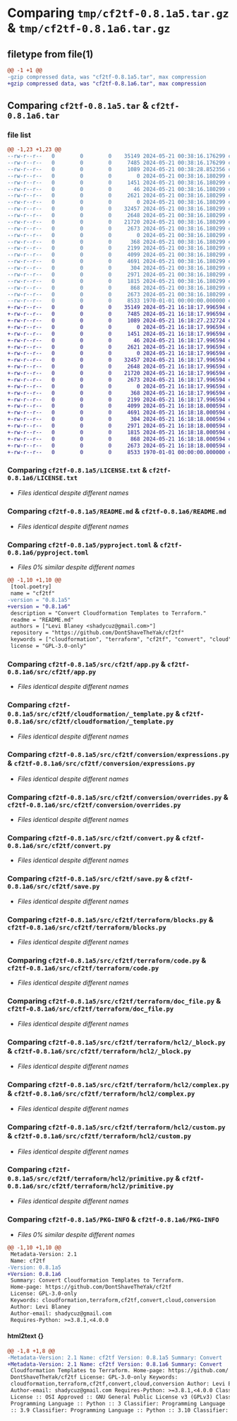 # Comparing `tmp/cf2tf-0.8.1a5.tar.gz` & `tmp/cf2tf-0.8.1a6.tar.gz`

## filetype from file(1)

```diff
@@ -1 +1 @@
-gzip compressed data, was "cf2tf-0.8.1a5.tar", max compression
+gzip compressed data, was "cf2tf-0.8.1a6.tar", max compression
```

## Comparing `cf2tf-0.8.1a5.tar` & `cf2tf-0.8.1a6.tar`

### file list

```diff
@@ -1,23 +1,23 @@
--rw-r--r--   0        0        0    35149 2024-05-21 00:38:16.176299 cf2tf-0.8.1a5/LICENSE.txt
--rw-r--r--   0        0        0     7485 2024-05-21 00:38:16.176299 cf2tf-0.8.1a5/README.md
--rw-r--r--   0        0        0     1089 2024-05-21 00:38:28.852356 cf2tf-0.8.1a5/pyproject.toml
--rw-r--r--   0        0        0        0 2024-05-21 00:38:16.180299 cf2tf-0.8.1a5/src/cf2tf/__init__.py
--rw-r--r--   0        0        0     1451 2024-05-21 00:38:16.180299 cf2tf-0.8.1a5/src/cf2tf/app.py
--rw-r--r--   0        0        0       46 2024-05-21 00:38:16.180299 cf2tf-0.8.1a5/src/cf2tf/cloudformation/__init__.py
--rw-r--r--   0        0        0     2621 2024-05-21 00:38:16.180299 cf2tf-0.8.1a5/src/cf2tf/cloudformation/_template.py
--rw-r--r--   0        0        0        0 2024-05-21 00:38:16.180299 cf2tf-0.8.1a5/src/cf2tf/conversion/__init__.py
--rw-r--r--   0        0        0    32457 2024-05-21 00:38:16.180299 cf2tf-0.8.1a5/src/cf2tf/conversion/expressions.py
--rw-r--r--   0        0        0     2648 2024-05-21 00:38:16.180299 cf2tf-0.8.1a5/src/cf2tf/conversion/overrides.py
--rw-r--r--   0        0        0    21720 2024-05-21 00:38:16.180299 cf2tf-0.8.1a5/src/cf2tf/convert.py
--rw-r--r--   0        0        0     2673 2024-05-21 00:38:16.180299 cf2tf-0.8.1a5/src/cf2tf/save.py
--rw-r--r--   0        0        0        0 2024-05-21 00:38:16.180299 cf2tf-0.8.1a5/src/cf2tf/terraform/__init__.py
--rw-r--r--   0        0        0      368 2024-05-21 00:38:16.180299 cf2tf-0.8.1a5/src/cf2tf/terraform/_configuration.py
--rw-r--r--   0        0        0     2199 2024-05-21 00:38:16.180299 cf2tf-0.8.1a5/src/cf2tf/terraform/blocks.py
--rw-r--r--   0        0        0     4099 2024-05-21 00:38:16.180299 cf2tf-0.8.1a5/src/cf2tf/terraform/code.py
--rw-r--r--   0        0        0     4691 2024-05-21 00:38:16.180299 cf2tf-0.8.1a5/src/cf2tf/terraform/doc_file.py
--rw-r--r--   0        0        0      304 2024-05-21 00:38:16.180299 cf2tf-0.8.1a5/src/cf2tf/terraform/hcl2/__init__.py
--rw-r--r--   0        0        0     2971 2024-05-21 00:38:16.180299 cf2tf-0.8.1a5/src/cf2tf/terraform/hcl2/_block.py
--rw-r--r--   0        0        0     1815 2024-05-21 00:38:16.180299 cf2tf-0.8.1a5/src/cf2tf/terraform/hcl2/complex.py
--rw-r--r--   0        0        0      868 2024-05-21 00:38:16.180299 cf2tf-0.8.1a5/src/cf2tf/terraform/hcl2/custom.py
--rw-r--r--   0        0        0     2673 2024-05-21 00:38:16.180299 cf2tf-0.8.1a5/src/cf2tf/terraform/hcl2/primitive.py
--rw-r--r--   0        0        0     8533 1970-01-01 00:00:00.000000 cf2tf-0.8.1a5/PKG-INFO
+-rw-r--r--   0        0        0    35149 2024-05-21 16:18:17.996594 cf2tf-0.8.1a6/LICENSE.txt
+-rw-r--r--   0        0        0     7485 2024-05-21 16:18:17.996594 cf2tf-0.8.1a6/README.md
+-rw-r--r--   0        0        0     1089 2024-05-21 16:18:27.232724 cf2tf-0.8.1a6/pyproject.toml
+-rw-r--r--   0        0        0        0 2024-05-21 16:18:17.996594 cf2tf-0.8.1a6/src/cf2tf/__init__.py
+-rw-r--r--   0        0        0     1451 2024-05-21 16:18:17.996594 cf2tf-0.8.1a6/src/cf2tf/app.py
+-rw-r--r--   0        0        0       46 2024-05-21 16:18:17.996594 cf2tf-0.8.1a6/src/cf2tf/cloudformation/__init__.py
+-rw-r--r--   0        0        0     2621 2024-05-21 16:18:17.996594 cf2tf-0.8.1a6/src/cf2tf/cloudformation/_template.py
+-rw-r--r--   0        0        0        0 2024-05-21 16:18:17.996594 cf2tf-0.8.1a6/src/cf2tf/conversion/__init__.py
+-rw-r--r--   0        0        0    32457 2024-05-21 16:18:17.996594 cf2tf-0.8.1a6/src/cf2tf/conversion/expressions.py
+-rw-r--r--   0        0        0     2648 2024-05-21 16:18:17.996594 cf2tf-0.8.1a6/src/cf2tf/conversion/overrides.py
+-rw-r--r--   0        0        0    21720 2024-05-21 16:18:17.996594 cf2tf-0.8.1a6/src/cf2tf/convert.py
+-rw-r--r--   0        0        0     2673 2024-05-21 16:18:17.996594 cf2tf-0.8.1a6/src/cf2tf/save.py
+-rw-r--r--   0        0        0        0 2024-05-21 16:18:17.996594 cf2tf-0.8.1a6/src/cf2tf/terraform/__init__.py
+-rw-r--r--   0        0        0      368 2024-05-21 16:18:17.996594 cf2tf-0.8.1a6/src/cf2tf/terraform/_configuration.py
+-rw-r--r--   0        0        0     2199 2024-05-21 16:18:17.996594 cf2tf-0.8.1a6/src/cf2tf/terraform/blocks.py
+-rw-r--r--   0        0        0     4099 2024-05-21 16:18:18.000594 cf2tf-0.8.1a6/src/cf2tf/terraform/code.py
+-rw-r--r--   0        0        0     4691 2024-05-21 16:18:18.000594 cf2tf-0.8.1a6/src/cf2tf/terraform/doc_file.py
+-rw-r--r--   0        0        0      304 2024-05-21 16:18:18.000594 cf2tf-0.8.1a6/src/cf2tf/terraform/hcl2/__init__.py
+-rw-r--r--   0        0        0     2971 2024-05-21 16:18:18.000594 cf2tf-0.8.1a6/src/cf2tf/terraform/hcl2/_block.py
+-rw-r--r--   0        0        0     1815 2024-05-21 16:18:18.000594 cf2tf-0.8.1a6/src/cf2tf/terraform/hcl2/complex.py
+-rw-r--r--   0        0        0      868 2024-05-21 16:18:18.000594 cf2tf-0.8.1a6/src/cf2tf/terraform/hcl2/custom.py
+-rw-r--r--   0        0        0     2673 2024-05-21 16:18:18.000594 cf2tf-0.8.1a6/src/cf2tf/terraform/hcl2/primitive.py
+-rw-r--r--   0        0        0     8533 1970-01-01 00:00:00.000000 cf2tf-0.8.1a6/PKG-INFO
```

### Comparing `cf2tf-0.8.1a5/LICENSE.txt` & `cf2tf-0.8.1a6/LICENSE.txt`

 * *Files identical despite different names*

### Comparing `cf2tf-0.8.1a5/README.md` & `cf2tf-0.8.1a6/README.md`

 * *Files identical despite different names*

### Comparing `cf2tf-0.8.1a5/pyproject.toml` & `cf2tf-0.8.1a6/pyproject.toml`

 * *Files 0% similar despite different names*

```diff
@@ -1,10 +1,10 @@
 [tool.poetry]
 name = "cf2tf"
-version = "0.8.1a5"
+version = "0.8.1a6"
 description = "Convert Cloudformation Templates to Terraform."
 readme = "README.md"
 authors = ["Levi Blaney <shadycuz@gmail.com>"]
 repository = "https://github.com/DontShaveTheYak/cf2tf"
 keywords = ["cloudformation", "terraform", "cf2tf", "convert", "cloud", "conversion"]
 license = "GPL-3.0-only"
```

### Comparing `cf2tf-0.8.1a5/src/cf2tf/app.py` & `cf2tf-0.8.1a6/src/cf2tf/app.py`

 * *Files identical despite different names*

### Comparing `cf2tf-0.8.1a5/src/cf2tf/cloudformation/_template.py` & `cf2tf-0.8.1a6/src/cf2tf/cloudformation/_template.py`

 * *Files identical despite different names*

### Comparing `cf2tf-0.8.1a5/src/cf2tf/conversion/expressions.py` & `cf2tf-0.8.1a6/src/cf2tf/conversion/expressions.py`

 * *Files identical despite different names*

### Comparing `cf2tf-0.8.1a5/src/cf2tf/conversion/overrides.py` & `cf2tf-0.8.1a6/src/cf2tf/conversion/overrides.py`

 * *Files identical despite different names*

### Comparing `cf2tf-0.8.1a5/src/cf2tf/convert.py` & `cf2tf-0.8.1a6/src/cf2tf/convert.py`

 * *Files identical despite different names*

### Comparing `cf2tf-0.8.1a5/src/cf2tf/save.py` & `cf2tf-0.8.1a6/src/cf2tf/save.py`

 * *Files identical despite different names*

### Comparing `cf2tf-0.8.1a5/src/cf2tf/terraform/blocks.py` & `cf2tf-0.8.1a6/src/cf2tf/terraform/blocks.py`

 * *Files identical despite different names*

### Comparing `cf2tf-0.8.1a5/src/cf2tf/terraform/code.py` & `cf2tf-0.8.1a6/src/cf2tf/terraform/code.py`

 * *Files identical despite different names*

### Comparing `cf2tf-0.8.1a5/src/cf2tf/terraform/doc_file.py` & `cf2tf-0.8.1a6/src/cf2tf/terraform/doc_file.py`

 * *Files identical despite different names*

### Comparing `cf2tf-0.8.1a5/src/cf2tf/terraform/hcl2/_block.py` & `cf2tf-0.8.1a6/src/cf2tf/terraform/hcl2/_block.py`

 * *Files identical despite different names*

### Comparing `cf2tf-0.8.1a5/src/cf2tf/terraform/hcl2/complex.py` & `cf2tf-0.8.1a6/src/cf2tf/terraform/hcl2/complex.py`

 * *Files identical despite different names*

### Comparing `cf2tf-0.8.1a5/src/cf2tf/terraform/hcl2/custom.py` & `cf2tf-0.8.1a6/src/cf2tf/terraform/hcl2/custom.py`

 * *Files identical despite different names*

### Comparing `cf2tf-0.8.1a5/src/cf2tf/terraform/hcl2/primitive.py` & `cf2tf-0.8.1a6/src/cf2tf/terraform/hcl2/primitive.py`

 * *Files identical despite different names*

### Comparing `cf2tf-0.8.1a5/PKG-INFO` & `cf2tf-0.8.1a6/PKG-INFO`

 * *Files 0% similar despite different names*

```diff
@@ -1,10 +1,10 @@
 Metadata-Version: 2.1
 Name: cf2tf
-Version: 0.8.1a5
+Version: 0.8.1a6
 Summary: Convert Cloudformation Templates to Terraform.
 Home-page: https://github.com/DontShaveTheYak/cf2tf
 License: GPL-3.0-only
 Keywords: cloudformation,terraform,cf2tf,convert,cloud,conversion
 Author: Levi Blaney
 Author-email: shadycuz@gmail.com
 Requires-Python: >=3.8.1,<4.0.0
```

#### html2text {}

```diff
@@ -1,8 +1,8 @@
-Metadata-Version: 2.1 Name: cf2tf Version: 0.8.1a5 Summary: Convert
+Metadata-Version: 2.1 Name: cf2tf Version: 0.8.1a6 Summary: Convert
 Cloudformation Templates to Terraform. Home-page: https://github.com/
 DontShaveTheYak/cf2tf License: GPL-3.0-only Keywords:
 cloudformation,terraform,cf2tf,convert,cloud,conversion Author: Levi Blaney
 Author-email: shadycuz@gmail.com Requires-Python: >=3.8.1,<4.0.0 Classifier:
 License :: OSI Approved :: GNU General Public License v3 (GPLv3) Classifier:
 Programming Language :: Python :: 3 Classifier: Programming Language :: Python
 :: 3.9 Classifier: Programming Language :: Python :: 3.10 Classifier:
```

